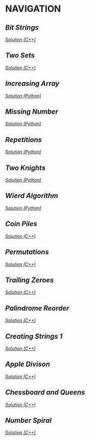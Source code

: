 # NAVIGATION

*Bit Strings*
---

*[Solution (C++)](bitStrings.cpp)*

*Two Sets*
---

*[Solution (C++)](twoSets.cpp)*

*Increasing Array*
---

*[Solution (Python)](increasingArray.py)*

*Missing Number*
---

*[Solution (Python)](missingNumber.py)*

*Repetitions*
---

*[Solution (Python)](repetitions.py)*

*Two Knights*
---

*[Solution (Python)](twoKnights.py)*

*Wierd Algorithm*
---

*[Solution (Python)](weirdAlgorithm.py)*

*Coin Piles*
---

*[Solution (C++)](coinPiles.cpp)*

*Permutations*
---

*[Solution (C++)](permutations.cpp)*

*Trailing Zeroes*
---

*[Solution (C++)](trailingZeroes.cpp)*

*Palindrome Reorder*
---

*[Solution (C++)](palindromeReorder.cpp)*

*Creating Strings 1*
---

*[Solution (C++)](creatingStrings1.cpp)*

*Apple Divison*
---

*[Solution (C++)](appleDivison.cpp)*

*Chessboard and Queens*
---

*[Solution (C++)](chessboardAndQueens.cpp)*

*Number Spiral*
---

*[Solution (C++)](numberSpiral.cpp)*

